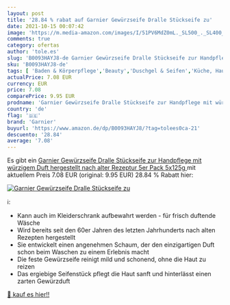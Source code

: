 ```yaml
---
layout: post
title: '28.84 % rabat auf Garnier Gewürzseife Dralle Stückseife zu'
date: 2021-10-15 00:07:42
image: 'https://m.media-amazon.com/images/I/51PV6MdZ0mL._SL500_._SL400_.jpg'
comments: true
category: ofertas
author: 'tole.es'
slug: 'B0093HAYJ8-de Garnier Gewürzseife Dralle Stückseife zur Handpflege mit...'
sku: 'B0093HAYJ8-de'
tags: [ 'Baden & Körperpflege','Beauty','Duschgel & Seifen','Küche, Haushalt & Wohnen','Raumdüfte','Wohnaccessoires & Deko','garnier', ]
actualPrice: 7.08 EUR
currency: EUR
price: 7.08
comparePrice: 9.95 EUR
prodname: 'Garnier Gewürzseife Dralle Stückseife zur Handpflege mit würzigem Duft  hergestellt nach alter Rezeptur  5er Pack  5x125g '
country: 'de'
flag: '🇩🇪'
brand: 'Garnier'
buyurl: 'https://www.amazon.de/dp/B0093HAYJ8/?tag=tolees0ca-21'
descuento: '28.84'
average: '7.08'
---
```


Es gibt ein [Garnier Gewürzseife Dralle Stückseife zur Handpflege mit würzigem Duft  hergestellt nach alter Rezeptur  5er Pack  5x125g ](https://www.amazon.de/dp/B0093HAYJ8/?tag=tolees0ca-21) mit aktuellem Preis 7.08 EUR (original: 9.95 EUR) 28.84 % Rabatt hier:

[![Garnier Gewürzseife Dralle Stückseife zu](https://m.media-amazon.com/images/I/51PV6MdZ0mL._SL500_._SL400_.jpg)](https://www.amazon.de/dp/B0093HAYJ8/?tag=tolees0ca-21)

ℹ️:

- Kann auch im Kleiderschrank aufbewahrt werden - für frisch duftende Wäsche
- Wird bereits seit den 60er Jahren des letzten Jahrhunderts nach alten Rezepten hergestellt
- Sie entwickelt einen angenehmen Schaum, der den einzigartigen Duft schon beim Waschen zu einem Erlebnis macht
- Die feste Gewürzseife reinigt mild und schonend, ohne die Haut zu reizen
- Das ergiebige Seifenstück pflegt die Haut sanft und hinterlässt einen zarten Gewürzduft

[🛒 kauf es hier!!](https://www.amazon.de/dp/B0093HAYJ8/?tag=tolees0ca-21)
